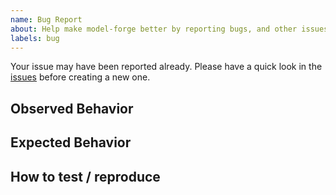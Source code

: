 ```yaml
---
name: Bug Report
about: Help make model-forge better by reporting bugs, and other issues.
labels: bug
---
```


Your issue may have been reported already. Please have a quick look in the
[issues](https://github.com/thermondo/awesome-sustainability/issues) before creating a new
one.

## Observed Behavior

<!-- Add a description of what you observed -->

## Expected Behavior

<!-- Add a description of the expected behavior -->

## How to test / reproduce

<!-- Put clear instructions on how to test. -->
